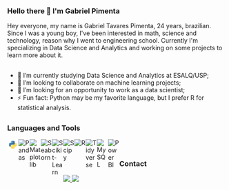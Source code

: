 ### Hello there 👋 I'm Gabriel Pimenta

Hey everyone, my name is Gabriel Tavares Pimenta, 24 years, brazilian. Since I was a young boy, I've been interested in math, science and technology, reason why I went to engineering school. Currently I'm specializing in Data Science and Analytics and working on some projects to learn more about it.

##

- 🌱 I’m currently studying Data Science and Analytics at ESALQ/USP;
- 👯 I’m looking to collaborate on machine learning projects;
- 🤔 I’m looking for an opportunity to work as a data scientist;
- ⚡ Fun fact: Python may be my favorite language, but I prefer R for statistical analysis.

##
<h3> Languages and Tools </h3>
<img align="left" alt="Python" width="26px" src="https://raw.githubusercontent.com/github/explore/80688e429a7d4ef2fca1e82350fe8e3517d3494d/topics/python/python.png" />
<img align="left" alt="Pandas" width="26px" src="https://pandas.pydata.org/static/img/favicon_white.ico" />
<img align="left" alt="Matplotlib" width="26px" src="https://upload.wikimedia.org/wikipedia/commons/thumb/0/01/Created_with_Matplotlib-logo.svg/2048px-Created_with_Matplotlib-logo.svg.png" />
<img align="left" alt="Seaborn" width="26px" src="https://user-images.githubusercontent.com/315810/92161415-9e357100-edfe-11ea-917d-f9e33fd60741.png" />
<img align="left" alt="Scikit-Learn" width="26px" src="https://avatars-03.gitter.im/group/iv/4/57542cd7c43b8c60197770d2" />
<img align="left" alt="Scipy" width="26px" src="https://images.opencollective.com/scipy/c7e4afc/logo/256.png" />
<img align="left" alt="R" width="26px" src="https://cdn.iconscout.com/icon/free/png-256/r-5-283170.png" />
<img align="left" alt="Tidyverse" width="26px" src="https://styles.redditmedia.com/t5_12toss/styles/communityIcon_t8878p287f331.png" />
<img align="left" alt="MySQL" width="26px" src="https://logospng.org/download/mysql/mysql-256.png" />
<img align="left" alt="Power BI" width="26px" src="https://i0.wp.com/www.fourmoo.com/wp-content/uploads/2020/11/PowerBI.256x256.png?fit=256%2C256&ssl=1" />
<br>

##
<h3> Contact </h3>

<a href="https://wa.me/<5516991221330>" alt="WhatsApp" target="_blank">

<img src="https://img.shields.io/badge/-WhatsApp-25d366?style=flat-square&labelColor=25d366&logo=whatsapp&logoColor=white&link=https://wa.me/<SEUNUMERO>"/>

</a>

<a href="mailto:<gttpimenta@gmail.com>" alt="gmail" target="_blank">

<img src="https://img.shields.io/badge/-Gmail-FF0000?style=flat-square&labelColor=FF0000&logo=gmail&logoColor=white&link=mailto:<SEUEMAIL>" />

</a>
